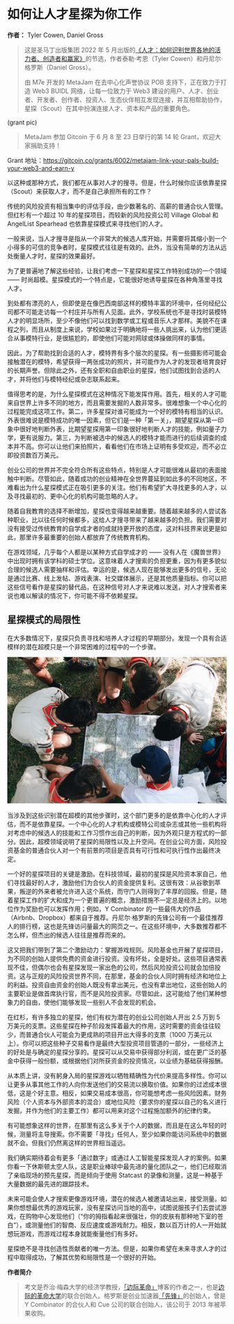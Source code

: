 # 如何让人才星探为你工作

**作者：** Tyler Cowen, Daniel Gross

> 这是圣马丁出版集团 2022 年 5 月出版的[《人才：如何识别世界各地的活力者、创造者和赢家》](https://www.amazon.com/Talent-Identify-Energizers-Creatives-Winners-ebook/dp/B08R2KNYVX)的节选，作者泰勒·考恩（Tyler Cowen）和丹尼尔·格罗斯（Daniel Gross）。
>
> 由 M7e 开发的 MetaJam 在去中心化声誉协议 POB 支持下，正在致力于打造 Web3 BUIDL 网络，让每一位致力于 Web3 建设的用户、人才、创业者、开发者、创作者、投资人、生态伙伴相互发现连接，并互相帮助协作，星探（Scout）在其中扮演连接人才、资本和产品的重要角色。

(grant pic)

> MetaJam 参加 Gitcoin 于 6 月 8 至 23 日举行的第 14 轮 Grant，欢迎大家捐助支持！

Grant 地址：https://gitcoin.co/grants/6002/metajam-link-your-pals-build-your-web3-and-earn-y

以这种或那种方式，我们都在从事对人才的搜寻。但是，什么时候你应该依靠星探（Scout）来获取人才，而不是自己承担所有的工作？

传统的风险投资有相当集中的评估手段，由少数著名的、高薪的普通合伙人管理。但红杉有一个超过 10 年的星探项目，而较新的风险投资公司 Village Global 和 AngelList Spearhead 也依靠星探模式来寻找他们的人才。

一般来说，当人才搜寻是指从一个非常大的候选人库开始，并需要将其缩小到一个小得多的可信的竞争者时，星探模式往往是有效的。此外，当没有简单的方法从远处衡量人才时，星探的效果最好。

为了更普遍地了解这些经验，让我们考虑一下星探和星探工作特别成功的一个领域 —— 时尚超模。星探模式的一个特点是，它能很好地诱导星探在各种角落里寻找人才。

到处都有漂亮的人，但即使是在像巴西南部这样的模特丰富的环境中，任何经纪公司都不可能走访每一个村庄并与所有人见面。此外，学校系统也不是寻找时装模特人才的明显场所，至少不像他们可以找到数学或工程或音乐人才那样。美貌不在课程之列，而且从制度上来说，学校如果过于明确地将一些人挑出来，认为他们更适合从事模特行业，是很尴尬的，即使他们可能对网球或体操做同样的事情。

因此，为了帮助找到合适的人才，模特界有多个层次的星探。有一些摄影师可能会接触潜在的模特，希望获得一两张成功的照片，并可能作为人才的发现者培育良好的长期声誉。但除此之外，还有全职和自由职业的星探，他们试图找到合适的人才，并将他们与模特经纪或杂志联系起来。

值得思考的是，为什么星探模式在这种情况下能发挥作用。首先，相关的人才可能来自世界上许多不同的地方，而且需要发掘的人数非常多。很难想象一个中心化的过程能完成这项工作。第二，许多星探对谁可能成为一个好的模特有相当的认识。外表很难说是模特成功的唯一因素，但它们是一种「第一关」，期望星探从第一印象中很好地判断外表，比期望星探用第一印象很好地判断人才的技能，例如量子力学，更有说服力。第三，为判断被选中的候选人的模特才能而进行的后续调查的成本并不高。你可以让他们来拍照片，看看他们在市场上证明有多受欢迎，而不必立即投资数百万美元。

创业公司的世界并不完全符合所有这些特点，特别是人才可能很难从最初的表面接触中判断。尽管如此，随着成功的创业精神在全世界蔓延到如此多的不同地区，不难看出为什么星探模式正在吸引更多的关注。他们有希望扩大寻找更多的人才，以及寻找最初的、更中心化的机构可能忽略的人才。

随着自我教育的选择不断增加，星探也变得越来越重要。随着越来越多的人尝试各种职业，比以往任何时候都多，这给人才搜寻带来了越来越多的负担。我们需要对没有接受过传统教育的自学成才者的成就持更开放的态度，这对科技界来说更是如此，那里许多最重要的创始人都放弃了传统教育机构。

在游戏领域，几乎每个人都是以某种方式自学成才的 —— 没有人在《魔兽世界》中出现时拥有该学科的硕士学位。这意味着人才搜索的负担更重，因为有更多貌似合理的候选人需要抽样和评估。幸运的是，候选人现在能够发出更多的信号，无论是通过比赛、线上发帖、游戏表演、社交媒体展示，还是其他质量指标。你可以把这些信号看作是星探的替代品，在这种信号对人才来说难以发送，对人才搜索者来说也难以解读的情况下，你可能不得不依赖星探。

## 星探模式的局限性

在大多数情况下，星探只负责寻找和培养人才过程的早期部分。发现一个具有合适模样的潜在超模只是一个非常困难的过程中的一个步骤。

![](./cover.jpeg)

当涉及到这些识别潜在超模的其他步骤时，这个部门更多的是依靠中心化的人才评估，而不是依靠星探。一个中心化的人才机构或模特公司或杂志或其他一些机构将对考虑中的候选人的技能和工作习惯作出自己的判断，因为外观只是方程式的一部分。因此，超模领域说明了星探的局限性以及上升空间。在创业公司方面，风险投资基金的普通合伙人对一个有前景的项目是否具有可行性和可执行性作出最终决定。

一个好的星探项目的关键是激励。在科技领域，最初的星探是风险资本家自己，他们寻找最好的人才，激励他们为合伙人的资金提供复利。这很有效：从谷歌到苹果，叛逆的外来者被允许进入这个系统，而守门人则得到了丰厚的回报。但是，随着星探工作的扩大和成为一个更普遍的概念，激励措施不一定总是经济上的。以地位作为奖励也可以发挥作用；例如，Y Combinator 的一些最伟大的作品（Airbnb、Dropbox）都来自于推荐。丹尼尔·格罗斯的先锋公司有一个最佳推荐人的排行榜，这也是先锋访问量最大的网页之一。在这些环境中，大多数推荐都不怎么样，但杰出的候选人往往是推荐而来的。

这又把我们带到了第二个激励动力：掌握游戏规则。风险基金也开展了星探项目，为不同的创始人提供免费的资金进行投资。没有坏处，全是好处。这些项目通常表现不佳，但偶尔也会有星探发现一家出色的公司，然后风险投资公司就会加倍投资。这与正规的风险投资世界不同，在那里，基金的合伙人同时拥有经济和地位上的利益。投资自由资金的创始人既没有拿出美元，也没有拿出地位，这些创始人的主要职业是做首席执行官，而不是风险投资家。尽管如此，这可能给了他们某种想象力的自由，使他们能够发现一些别人不会发现的机会。

在红杉，有许多独立的星探，他们有权为潜在的创业公司创始人开出 2.5 万到 5 万美元的支票。这些星探在种子阶段发挥着最大的作用，这时需要的资金往往较少，而普通合伙人可能会为更成熟的项目开出大得多的支票（1000 万美元以上）。你可以把这些种子交易看作是最终大型投资项目管道的一部分，一些经济上的好处是与确定的星探分享的。星探可以从交易中获得部分利润，或在更广泛的基金中获得一般份额，或根据他们对所获资金的投资情况，以业绩为基础获得报酬。

从本质上讲，没有躬身入局的星探游戏以牺牲精确性为代价来提高多样性。你可以让更多从事其他工作的人向你发送他们的交易流以换取价值。如果你的过滤成本很低，这是个好主意。相反，如果交易成本很高，你可能想考虑一些风险因素。财务风险（个人资本与外部资本的混合）或地位风险（要求你的星探以自己的名义进行发掘，并作为他们的主要工作）都可以用来对这个过程施加额外的纪律约束。

有可能想象这样的世界，在那里有这么多关于个人的数据，而且是在这么年轻的时候，测量将主导搜索。你不需要「寻找」任何人，至少如果你能访问系统中的数据就不会。但我们仍然离这样的世界相当遥远。

我们确实期待着会有更多「通过数字」或通过人工智能星探发现人才的案例。如果你看一下休斯顿太空人队，这是职业棒球中最先进的量化团队之一，他们已经取消了亲临现场的预先星探，而是倾向于使用 Statcast 的录像和测量，这是一种基于大量数据的最先进的跟踪技术。

未来可能会使人才搜索更像游戏环境，潜在的候选人被邀请站出来，接受测量。如果你想想最优秀的游戏玩家，没有星探访问当地的高中，试图说服孩子们去尝试游戏，在购物中心发现他们（“你的拇指看起来很强壮，你的皮肤有那种地下室的苍白”），或测量他们的智商、反应速度或游戏耐力。相反，数以百万计的人一开始就想玩游戏，而游戏过程本身就能衡量他们有多好。

星探绝不是寻找创造性贡献者的唯一方法。但是，如果你希望在未来寻求人才的过程中取得成功，了解其优势和局限性是一个很好的开始。

**作者简介**

> 考文是乔治·梅森大学的经济学教授，[「边际革命」](https://marginalrevolution.com/)博客的作者之一，也是[边际的革命大学](http://mruniversity.com/)的联合创始人。格罗斯是创业加速器[「先锋」](https://pioneer.app/)的创始人，曾是 Y Combinator 的合伙人和 Cue 公司的联合创始人，该公司于 2013 年被苹果收购。
